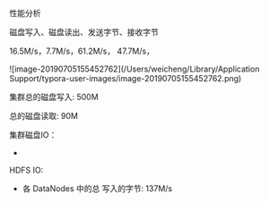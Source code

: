 性能分析

磁盘写入、磁盘读出、发送字节、接收字节

16.5M/s，7.7M/s，61.2M/s， 47.7M/s，

![image-20190705155452762](/Users/weicheng/Library/Application Support/typora-user-images/image-20190705155452762.png)





集群总的磁盘写入: 500M

总的磁盘读取: 90M

集群磁盘IO：

- 

HDFS IO:

- 各 DataNodes 中的总 写入的字节: 137M/s